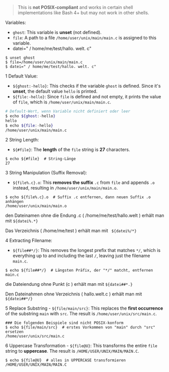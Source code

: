 > This is **not POSIX-compliant** and works in certain shell implementations like Bash 4+ but may not work in other shells.


Variables:
- `ghost`: This variable is **unset** (not defined).
- `file`: A path to a file `/home/user/unix/main/main.c` is assigned to this variable.
- datei=" / home/me/test/hallo. welt. c"
```
$ unset ghost
$ file=/home/user/unix/main/main.c
$ datei=" / home/me/test/hallo. welt. c"
```




1 Default Value:
- `${ghost:-hello}`: This checks if the variable `ghost` is defined. Since it's **unset**, the default value `hello` is printed.
- `${file:-hello}`: Since `file` is defined and not empty, it prints the value of `file`, which is `/home/user/unix/main/main.c`.

```sh
# Default-Wert, wenn Variable nicht definiert oder leer
$ echo ${ghost:-hello}
hello
$ echo ${file:-hello}
/home/user/unix/main/main.c
```




2 String Length:
- `${#file}`: The **length** of the `file` string is **27** characters.

```
$ echo ${#file}  # String-Länge
27
```





3 String Manipulation (Suffix Removal):
- `${file%.c}.o`: This **removes the suffix** `.c` from `file` and appends `.o` instead, resulting in `/home/user/unix/main/main.o`.
```
$ echo ${file%.c}.o  # Suffix .c entfernen, dann neuen Suffix .o anhängen    
/home/user/unix/main/main.o
```

den Dateinamen ohne die Endung .c ( /home/me/test/hallo.welt ) erhält man mit
`${datei%.*}`

Das Verzeichnis ( /home/me/test ) erhält man mit
` ${datei%/*}`




4 Extracting Filename:
- `${file##*/}`: This removes the longest prefix that matches `*/`, which is everything up to and including the last `/`, leaving just the filename `main.c`.
```
$ echo ${file##*/}  # Längsten Präfix, der "*/" matcht, entfernen
main.c
```

die Dateiendung ohne Punkt (c ) erhält man mit
`${datei##*.}`

Den Dateinahmen ohne Verzeichnis ( hallo.welt.c ) erhält man mit
`${datei##*/}`




 5 Replace Substring
    - `${file/main/src}`: This replaces the **first occurrence** of the substring `main` with `src`. The result is `/home/user/unix/src/main.c`.

```
### Die folgenden Beispiele sind nicht POSIX-konform
$ echo ${file/main/src}  # erstes Vorkommen von "main" durch "src" ersetzen
/home/user/unix/src/main.c
```





6 Uppercase Transformation
    - `${file@U}`: This transforms the entire `file` string to **uppercase**. The result is `/HOME/USER/UNIX/MAIN/MAIN.C`.
```
$ echo ${file@U}  # alles in UPPERCASE transformieren
/HOME/USER/UNIX/MAIN/MAIN.C
```